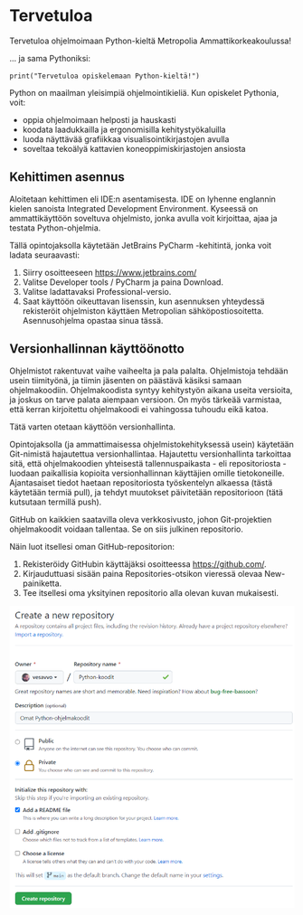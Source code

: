 # Tervetuloa
Tervetuloa ohjelmoimaan Python-kieltä Metropolia Ammattikorkeakoulussa!

... ja sama Pythoniksi:
```
print("Tervetuloa opiskelemaan Python-kieltä!")
```
Python on maailman yleisimpiä ohjelmointikieliä. Kun opiskelet Pythonia, voit:
- oppia ohjelmoimaan helposti ja hauskasti
- koodata laadukkailla ja ergonomisilla kehitystyökaluilla
- luoda näyttävää grafiikkaa visualisointikirjastojen avulla
- soveltaa tekoälyä kattavien koneoppimiskirjastojen ansiosta

## Kehittimen asennus

Aloitetaan kehittimen eli IDE:n asentamisesta. IDE on lyhenne englannin kielen sanoista
Integrated Development Environment. Kyseessä on ammattikäyttöön
soveltuva ohjelmisto, jonka avulla voit kirjoittaa, ajaa ja testata Python-ohjelmia.

Tällä opintojaksolla käytetään JetBrains PyCharm -kehitintä, jonka voit ladata seuraavasti:
1. Siirry osoitteeseen https://www.jetbrains.com/
2. Valitse Developer tools / PyCharm ja paina Download.
3. Valitse ladattavaksi Professional-versio.
4. Saat käyttöön oikeuttavan lisenssin, kun asennuksen yhteydessä rekisteröit ohjelmiston käyttäen Metropolian sähköpostiosoitetta. Asennusohjelma opastaa sinua tässä.

## Versionhallinnan käyttöönotto

Ohjelmistot rakentuvat vaihe vaiheelta ja pala palalta. Ohjelmistoja tehdään usein tiimityönä, ja tiimin jäsenten on päästävä käsiksi
samaan ohjelmakoodiin. Ohjelmakoodista syntyy kehitystyön aikana useita versioita, ja joskus on tarve palata aiempaan versioon. On myös
tärkeää varmistaa, että kerran kirjoitettu ohjelmakoodi ei vahingossa tuhoudu eikä katoa.

Tätä varten otetaan käyttöön versionhallinta.

Opintojaksolla (ja ammattimaisessa ohjelmistokehityksessä usein) käytetään Git-nimistä hajautettua versionhallintaa.
Hajautettu versionhallinta tarkoittaa sitä, että ohjelmakoodien yhteisestä tallennuspaikasta - eli repositoriosta - 
luodaan paikallisia kopioita versionhallinnan käyttäjien omille tietokoneille.
Ajantasaiset tiedot haetaan repositoriosta työskentelyn alkaessa (tästä käytetään termiä pull), ja tehdyt
muutokset päivitetään repositorioon (tätä kutsutaan termillä push).

GitHub on kaikkien saatavilla oleva verkkosivusto, johon Git-projektien ohjelmakoodit voidaan tallentaa. Se on siis 
julkinen repositorio.

Näin luot itsellesi oman GitHub-repositorion:

1. Rekisteröidy GitHubin käyttäjäksi osoitteessa https://github.com/.
2. Kirjauduttuasi sisään paina Repositories-otsikon vieressä olevaa New-painiketta.
3. Tee itsellesi oma yksityinen repositorio alla olevan kuvan mukaisesti.

![Uuden repositorion luonti](img/uusi_repo.png)



